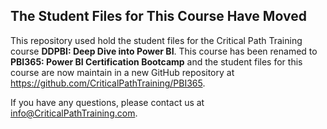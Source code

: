 ## The Student Files for This Course Have Moved

This repository used hold the student files for the Critical Path Training course **DDPBI: Deep Dive into Power BI**. This course has been renamed to **PBI365: Power BI Certification Bootcamp** and the student files for this course are now maintain in a new GitHub repository at <https://github.com/CriticalPathTraining/PBI365>. 

If you have any questions, please contact us at <info@CriticalPathTraining.com>.